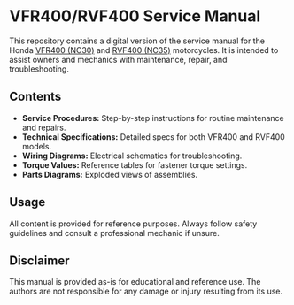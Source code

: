 # VFR400/RVF400 Service Manual

This repository contains a digital version of the service manual for the Honda [VFR400 (NC30)](./VFR400%20(NC30)/) and [RVF400 (NC35)](./RVF400%20(NC35)/) motorcycles. It is intended to assist owners and mechanics with maintenance, repair, and troubleshooting.

## Contents

- **Service Procedures:** Step-by-step instructions for routine maintenance and repairs.
- **Technical Specifications:** Detailed specs for both VFR400 and RVF400 models.
- **Wiring Diagrams:** Electrical schematics for troubleshooting.
- **Torque Values:** Reference tables for fastener torque settings.
- **Parts Diagrams:** Exploded views of assemblies.


## Usage

All content is provided for reference purposes. Always follow safety guidelines and consult a professional mechanic if unsure.

## Disclaimer

This manual is provided as-is for educational and reference use. The authors are not responsible for any damage or injury resulting from its use.